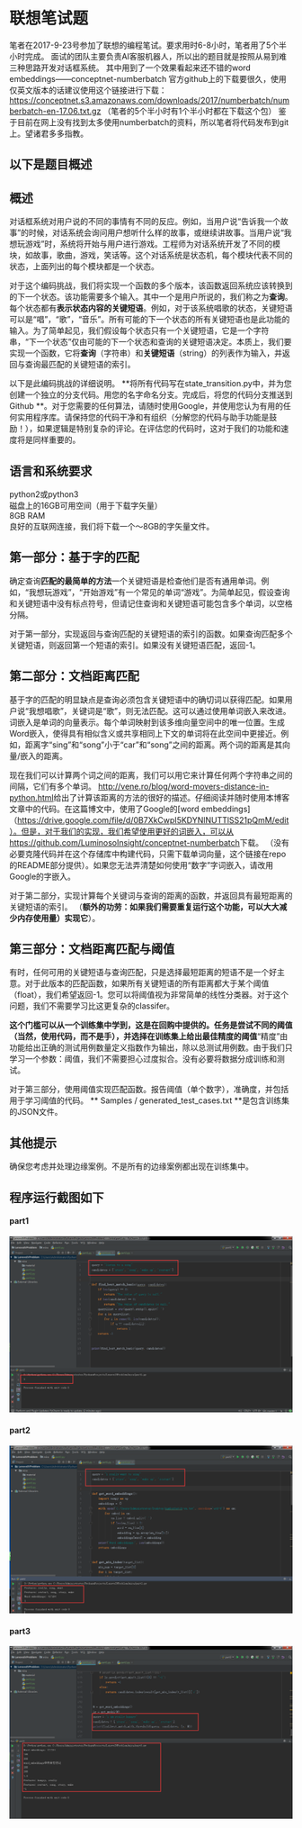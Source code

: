 # 联想笔试题

笔者在2017-9-23号参加了联想的编程笔试。要求用时6-8小时，笔者用了5个半小时完成。
面试的团队主要负责AI客服机器人，所以出的题目就是按照从易到难三种思路开发对话框系统。
其中用到了一个效果看起来还不错的word embeddings——conceptnet-numberbatch
官方github上的下载要很久，使用仅英文版本的话建议使用这个链接进行下载：https://conceptnet.s3.amazonaws.com/downloads/2017/numberbatch/numberbatch-en-17.06.txt.gz
（笔者的5个半小时有1个半小时都在下载这个包）
鉴于目前在网上没有找到太多使用numberbatch的资料，所以笔者将代码发布到git上。望诸君多多指教。


## 以下是题目概述
## 概述

对话框系统对用户说的不同的事情有不同的反应。例如，当用户说“告诉我一个故事”的时候，对话系统会询问用户想听什么样的故事，或继续讲故事。当用户说“我想玩游戏”时，系统将开始与用户进行游戏。工程师为对话系统开发了不同的模块，如故事，歌曲，游戏，笑话等。这个对话系统是状态机，每个模块代表不同的状态，上面列出的每个模块都是一个状态。

对于这个编码挑战，我们将实现一个函数的多个版本，该函数返回系统应该转换到的下一个状态。该功能需要多个输入。其中一个是用户所说的，我们称之为**查询**。每个状态都有**表示状态内容的关键短语**。例如，对于该系统唱歌的状态，关键短语可以是“唱”，“歌”，“音乐”。所有可能的下一个状态的所有关键短语也是此功能的输入。为了简单起见，我们假设每个状态只有一个关键短语，它是一个字符串，“下一个状态”仅由可能的下一个状态和查询的关键短语决定。本质上，我们要实现一个函数，它将**查询**（字符串）和**关键短语**（string）的列表作为输入，并返回与查询最匹配的关键短语的索引。

以下是此编码挑战的详细说明。 **将所有代码写在state_transition.py中，并为您创建一个独立的分支代码。用您的名字命名分支。完成后，将您的代码分支推送到Github **。对于您需要的任何算法，请随时使用Google，并使用您认为有用的任何实用程序库。请保持您的代码干净和有组织（分解您的代码与助手功能是鼓励！），如果逻辑是特别复杂的评论。在评估您的代码时，这对于我们的功能和速度将是同样重要的。

## 语言和系统要求
python2或python3 <br>
磁盘上的16GB可用空间（用于下载字矢量）<br>
8GB RAM <br>
良好的互联网连接，我们将下载一个〜8GB的字矢量文件。

## 第一部分：基于字的匹配
确定查询**匹配的最简单的方法**一个关键短语是检查他们是否有通用单词。例如，“我想玩游戏”，“开始游戏”有一个常见的单词“游戏”。为简单起见，假设查询和关键短语中没有标点符号，但请记住查询和关键短语可能包含多个单词，以空格分隔。

对于第一部分，实现返回与查询匹配的关键短语的索引的函数。如果查询匹配多个关键短语，则返回第一个短语的索引。如果没有关键短语匹配，返回-1。

## 第二部分：文档距离匹配
基于字的匹配的明显缺点是查询必须包含关键短语中的确切词以获得匹配。如果用户说“我想唱歌”，关键词是“歌”，则无法匹配。这可以通过使用单词嵌入来改进。词嵌入是单词的向量表示。每个单词映射到该多维向量空间中的唯一位置。生成Word嵌入，使得具有相似含义或共享相同上下文的单词将在此空间中更接近。例如，距离字“sing”和“song”小于“car”和“song”之间的距离。两个词的距离是其向量/嵌入的距离。

现在我们可以计算两个词之间的距离，我们可以用它来计算任何两个字符串之间的间隔，它们有多个单词。 <http://vene.ro/blog/word-movers-distance-in-python.html>给出了计算该距离的方法的很好的描述。仔细阅读并随时使用本博客文章中的代码。在这篇博文中，使用了Google的[word embeddings]（https://drive.google.com/file/d/0B7XkCwpI5KDYNlNUTTlSS21pQmM/edit）。但是，对于我们的实现，我们希望使用更好的词嵌入，可以从<https://github.com/LuminosoInsight/conceptnet-numberbatch>下载。 （没有必要克隆代码并在这个存储库中构建代码，只需下载单词向量，这个链接在repo的README部分提供）。如果您无法弄清楚如何使用“数字”字词嵌入，请改用Google的字嵌入。

对于第二部分，实现计算每个关键词与查询的距离的函数，并返回具有最短距离的关键短语的索引。 （**额外的功劳：如果我们需要重复运行这个功能，可以大大减少内存使用量）实现它**）。

## 第三部分：文档距离匹配与阈值
有时，任何可用的关键短语与查询匹配，只是选择最短距离的短语不是一个好主意。对于此版本的匹配函数，如果所有关键短语的所有距离都大于某个阈值（float），我们希望返回-1。您可以将阈值视为非常简单的线性分类器。对于这个问题，我们不需要学习比这更复杂的classifer。

**这个门槛可以从一个训练集中学到，这是在回购中提供的。任务是尝试不同的阈值（当然，使用代码，而不是手），并选择在训练集上给出最佳精度的阈值**“精度”由功能给出正确的测试用例数量定义指数作为输出，除以总测试用例数。由于我们只学习一个参数：阈值，我们不需要担心过度拟合。没有必要将数据分成训练和测试。

对于第三部分，使用阈值实现匹配函数。报告阈值（单个数字），准确度，并包括用于学习阈值的代码。 ** Samples / generated_test_cases.txt **是包含训练集的JSON文件。

## 其他提示
确保您考虑并处理边缘案例。不是所有的边缘案例都出现在训练集中。


## 程序运行截图如下
#### part1
![image](https://raw.githubusercontent.com/Qt7mira/MarkDownImg/master/img/interview/part1.png)
#### part2
![image](https://raw.githubusercontent.com/Qt7mira/MarkDownImg/master/img/interview/part2.png)
#### part3
![image](https://raw.githubusercontent.com/Qt7mira/MarkDownImg/master/img/interview/part3.png)
